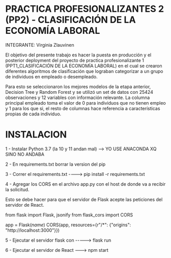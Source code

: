 # PRACTICA PROFESIONALIZANTES 2 (PP2) -  CLASIFICACIÓN DE LA ECONOMÍA LABORAL


INTEGRANTE: Virginia Zlauvinen


El objetivo del presente trabajo es hacer la puesta en producción y el posterior deployment del proyecto de practica profesionalizante 1 (PPT1_CLASIFICACIÓN DE LA ECONOMÍA LABORAL) en el cual se crearon diferentes algoritmos de clasificación que lograban categorizar a un grupo de individuos en empleado o desempleado. 

Para esto se seleccionaron los mejores modelos de la etapa anterior, Decision Tree y Random Forest y se utilizó un set de datos con 25424 observaciones y 12 variables con información relevante. La columna principal empleado toma el valor de 0 para individuos que no tienen empleo y 1 para los que si, el resto de columnas hace referencia a características propias de cada individuo.



# INSTALACION 

 1 - Instalar Python 3.7 (la 10 y 11 andan mal) --> YO USE ANACONDA XQ SINO NO ANDABA
 
 2 - En requirements.txt borrar la version del pip
 
 3 - Correr el requirements.txt ----> pip install -r requirements.txt
 
 4 - Agregar los CORS en el archivo app.py con el host de donde va a recibir la solicitud. 
 
 Esto se debe hacer para que el servidor de Flask acepte las peticiones del servidor de React.

from flask import Flask, jsonify
from flask_cors import CORS

app = Flask(_name_)
CORS(app, resources={r"/*": {"origins": "http://localhost:3000"}})

5 - Ejecutar el servidor flask con  -----> flask run 

6 - Ejecutar el servidor de React ---> npm start

